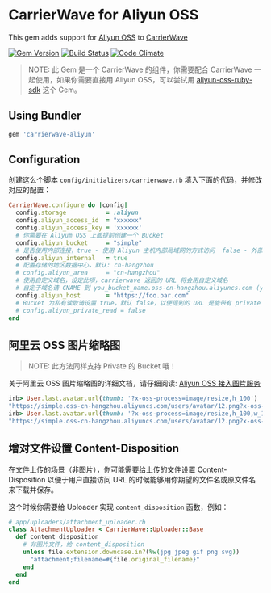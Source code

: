 # CarrierWave for Aliyun OSS

This gem adds support for [Aliyun OSS](http://oss.aliyun.com) to [CarrierWave](https://github.com/jnicklas/carrierwave/)

[![Gem Version](https://badge.fury.io/rb/carrierwave-aliyun.svg)](https://rubygems.org/gems/carrierwave-aliyun) [![Build Status](https://travis-ci.org/huacnlee/carrierwave-aliyun.svg?branch=master)](https://travis-ci.org/huacnlee/carrierwave-aliyun) [![Code Climate](https://codeclimate.com/github/huacnlee/carrierwave-aliyun/badges/gpa.svg)](https://codeclimate.com/github/huacnlee/carrierwave-aliyun)

> NOTE: 此 Gem 是一个 CarrierWave 的组件，你需要配合 CarrierWave 一起使用，如果你需要直接用 Aliyun OSS，可以尝试用 [aliyun-oss-ruby-sdk](https://github.com/aliyun-beta/aliyun-oss-ruby-sdk) 这个 Gem。

## Using Bundler

```ruby
gem 'carrierwave-aliyun'
```

## Configuration

创建这么个脚本 `config/initializers/carrierwave.rb` 填入下面的代码，并修改对应的配置：

```ruby
CarrierWave.configure do |config|
  config.storage           = :aliyun
  config.aliyun_access_id  = "xxxxxx"
  config.aliyun_access_key = 'xxxxxx'
  # 你需要在 Aliyum OSS 上面提前创建一个 Bucket
  config.aliyun_bucket     = "simple"
  # 是否使用内部连接，true - 使用 Aliyun 主机内部局域网的方式访问  false - 外部网络访问
  config.aliyun_internal   = true
  # 配置存储的地区数据中心，默认: cn-hangzhou
  # config.aliyun_area     = "cn-hangzhou"
  # 使用自定义域名，设定此项，carrierwave 返回的 URL 将会用自定义域名
  # 自定于域名请 CNAME 到 you_bucket_name.oss-cn-hangzhou.aliyuncs.com (you_bucket_name 是你的 bucket 的名称)
  config.aliyun_host       = "https://foo.bar.com"
  # Bucket 为私有读取请设置 true，默认 false，以便得到的 URL 是能带有 private 空间访问权限的逻辑
  # config.aliyun_private_read = false
end
```

## 阿里云 OSS 图片缩略图

> NOTE: 此方法同样支持 Private 的 Bucket 哦！

关于阿里云 OSS 图片缩略图的详细文档，请仔细阅读: [Aliyun OSS 接入图片服务](https://help.aliyun.com/document_detail/44688.html)

```rb
irb> User.last.avatar.url(thumb: '?x-oss-process=image/resize,h_100')
"https://simple.oss-cn-hangzhou.aliyuncs.com/users/avatar/12.png?x-oss-process=image/resize,h_100"
irb> User.last.avatar.url(thumb: '?x-oss-process=image/resize,h_100,w_100')
"https://simple.oss-cn-hangzhou.aliyuncs.com/users/avatar/12.png?x-oss-process=image/resize,h_100,w_100"
```

## 增对文件设置 Content-Disposition

在文件上传的场景（非图片），你可能需要给上传的文件设置 Content-Disposition 以便于用户直接访问 URL 的时候能够用你期望的文件名或原文件名来下载并保存。

这个时候你需要给 Uploader 实现 `content_disposition` 函数，例如：

```rb
# app/uploaders/attachment_uploader.rb
class AttachmentUploader < CarrierWave::Uploader::Base
  def content_disposition
    # 非图片文件，给 content_disposition
    unless file.extension.downcase.in?(%w(jpg jpeg gif png svg))
      "attachment;filename=#{file.original_filename}"
    end
  end
end

```
